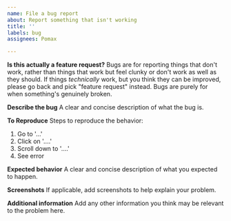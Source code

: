 ```yaml
---
name: File a bug report
about: Report something that isn't working
title: ''
labels: bug
assignees: Pomax

---
```


**Is this actually a feature request?**
Bugs are for reporting things that don't work, rather than things that work but feel clunky or don't work as well as they should. If things _technically_ work, but you think they can be improved, please go back and pick "feature request" instead. Bugs are purely for when something's genuinely broken.

**Describe the bug**
A clear and concise description of what the bug is.

**To Reproduce**
Steps to reproduce the behavior:
1. Go to '...'
2. Click on '....'
3. Scroll down to '....'
4. See error

**Expected behavior**
A clear and concise description of what you expected to happen.

**Screenshots**
If applicable, add screenshots to help explain your problem.

**Additional information**
Add any other information you think may be relevant to the problem here.

